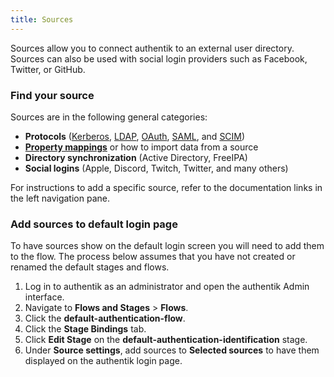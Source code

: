 ```yaml
---
title: Sources
---
```


Sources allow you to connect authentik to an external user directory. Sources can also be used with social login providers such as Facebook, Twitter, or GitHub.

### Find your source

Sources are in the following general categories:

- **Protocols** ([Kerberos](./protocols/kerberos/index.md), [LDAP](./protocols/ldap/index.md), [OAuth](./protocols/oauth/index.mdx), [SAML](./protocols/saml/index.md), and [SCIM](./protocols/scim/index.md))
- [**Property mappings**](./property-mappings/index.md) or how to import data from a source
- **Directory synchronization** (Active Directory, FreeIPA)
- **Social logins** (Apple, Discord, Twitch, Twitter, and many others)

For instructions to add a specific source, refer to the documentation links in the left navigation pane.

### Add sources to default login page

To have sources show on the default login screen you will need to add them to the flow. The process below assumes that you have not created or renamed the default stages and flows.

1. Log in to authentik as an administrator and open the authentik Admin interface.
2. Navigate to **Flows and Stages** > **Flows**.
3. Click the **default-authentication-flow**.
4. Click the **Stage Bindings** tab.
5. Click **Edit Stage** on the **default-authentication-identification** stage.
6. Under **Source settings**, add sources to **Selected sources** to have them displayed on the authentik login page.
